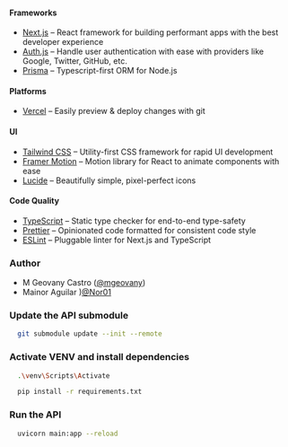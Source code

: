 #### Frameworks

- [Next.js](https://nextjs.org/) – React framework for building performant apps with the best developer experience
- [Auth.js](https://authjs.dev/) – Handle user authentication with ease with providers like Google, Twitter, GitHub, etc.
- [Prisma](https://www.prisma.io/) – Typescript-first ORM for Node.js

#### Platforms

- [Vercel](https://vercel.com/) – Easily preview & deploy changes with git

#### UI

- [Tailwind CSS](https://tailwindcss.com/) – Utility-first CSS framework for rapid UI development
- [Framer Motion](https://framer.com/motion) – Motion library for React to animate components with ease
- [Lucide](https://lucide.dev/) – Beautifully simple, pixel-perfect icons

#### Code Quality

- [TypeScript](https://www.typescriptlang.org/) – Static type checker for end-to-end type-safety
- [Prettier](https://prettier.io/) – Opinionated code formatted for consistent code style
- [ESLint](https://eslint.org/) – Pluggable linter for Next.js and TypeScript

### Author

- M Geovany Castro ([@mgeovany](https://github.com/mgeovany))
- Mainor Aguilar )[@Nor01](https://github.com/Nor01)

### Update the API submodule

```bash
  git submodule update --init --remote
```

### Activate VENV and install dependencies

```bash
  .\venv\Scripts\Activate

  pip install -r requirements.txt
```

### Run the API

```bash
  uvicorn main:app --reload
```
